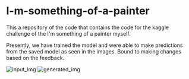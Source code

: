 # I-m-something-of-a-painter
This a repository of the code that contains the code for the kaggle challenge of the I'm something of a painter myself.

Presently, we have trained the model and were able to make predictions from the saved model as seen in the images.
Bound to making changes based on the feedback.

![input_img](https://github.com/user-attachments/assets/56d11b78-5356-4086-8c65-f12699ce4914) 
![generated_img](https://github.com/user-attachments/assets/bc975db4-c122-4d52-9031-b50250a89ed7)
